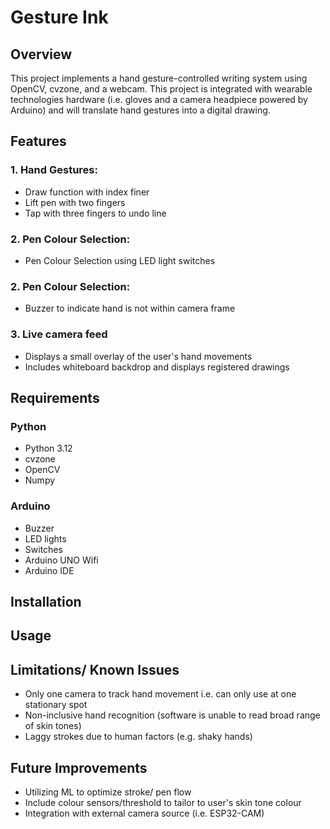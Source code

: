 # Gesture Ink
## Overview
This project implements a hand gesture-controlled writing system using OpenCV, cvzone, and a webcam. This project is integrated with wearable technologies hardware (i.e. gloves and a camera headpiece powered by Arduino) and will translate hand gestures into a digital drawing. 

## Features 
### 1. Hand Gestures: 
- Draw function with index finer
- Lift pen with two fingers
- Tap with three fingers to undo line
### 2. Pen Colour Selection: 
- Pen Colour Selection using LED light switches
### 2. Pen Colour Selection: 
- Buzzer to indicate hand is not within camera frame
### 3. Live camera feed 
- Displays a small overlay of the user's hand movements
- Includes whiteboard backdrop and displays registered drawings

## Requirements 
### Python 
- Python 3.12
- cvzone
- OpenCV
- Numpy
### Arduino 
- Buzzer
- LED lights
- Switches
- Arduino UNO Wifi
- Arduino IDE

## Installation 

## Usage 

## Limitations/ Known Issues 
- Only one camera to track hand movement i.e. can only use at one stationary spot 
- Non-inclusive hand recognition (software is unable to read broad range of skin tones)
- Laggy strokes due to human factors (e.g. shaky hands) 

## Future Improvements 
- Utilizing ML to optimize stroke/ pen flow
- Include colour sensors/threshold to tailor to user's skin tone colour
- Integration with external camera source (i.e. ESP32-CAM)








 
